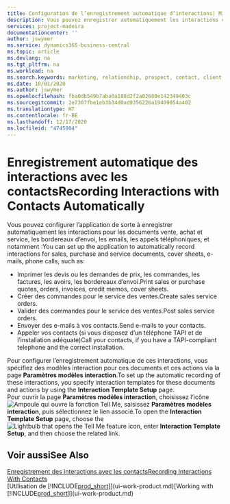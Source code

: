 ```yaml
---
title: Configuration de l’enregistrement automatique d’interactions| Microsoft Docs
description: Vous pouvez enregistrer automatiquement les interactions client, par exemple, pour les documents ventes, achat et service ou les appels téléphoniques.
services: project-madeira
documentationcenter: ''
author: jswymer
ms.service: dynamics365-business-central
ms.topic: article
ms.devlang: na
ms.tgt_pltfrm: na
ms.workload: na
ms.search.keywords: marketing, relationship, prospect, contact, client, customer
ms.date: 10/01/2020
ms.author: jswymer
ms.openlocfilehash: fba0db549b7aba0a188d2f2a02680e142349403c
ms.sourcegitcommit: 2e7307fbe1eb3b34d0ad9356226a19409054a402
ms.translationtype: HT
ms.contentlocale: fr-BE
ms.lasthandoff: 12/17/2020
ms.locfileid: "4745904"
---
```

# <a name="recording-interactions-with-contacts-automatically"></a><span data-ttu-id="02a30-103">Enregistrement automatique des interactions avec les contacts</span><span class="sxs-lookup"><span data-stu-id="02a30-103">Recording Interactions with Contacts Automatically</span></span>
<span data-ttu-id="02a30-104">Vous pouvez configurer l’application de sorte à enregistrer automatiquement les interactions pour les documents vente, achat et service, les bordereaux d’envoi, les emails, les appels téléphoniques, et notamment :</span><span class="sxs-lookup"><span data-stu-id="02a30-104">You can set up the application to automatically record interactions for sales, purchase and service documents, cover sheets, e-mails, phone calls, such as:</span></span>

* <span data-ttu-id="02a30-105">Imprimer les devis ou les demandes de prix, les commandes, les factures, les avoirs, les bordereaux d’envoi.</span><span class="sxs-lookup"><span data-stu-id="02a30-105">Print sales or purchase quotes, orders, invoices, credit memos, cover sheets.</span></span>
* <span data-ttu-id="02a30-106">Créer des commandes pour le service des ventes.</span><span class="sxs-lookup"><span data-stu-id="02a30-106">Create sales service orders.</span></span>
* <span data-ttu-id="02a30-107">Valider des commandes pour le service des ventes.</span><span class="sxs-lookup"><span data-stu-id="02a30-107">Post sales service orders.</span></span>
* <span data-ttu-id="02a30-108">Envoyer des e-mails à vos contacts.</span><span class="sxs-lookup"><span data-stu-id="02a30-108">Send e-mails to your contacts.</span></span>
* <span data-ttu-id="02a30-109">Appeler vos contacts (si vous disposez d’un téléphone TAPI et de l’installation adéquate)</span><span class="sxs-lookup"><span data-stu-id="02a30-109">Call your contacts, if you have a TAPI-compliant telephone and the correct installation.</span></span>

<span data-ttu-id="02a30-110">Pour configurer l’enregistrement automatique de ces interactions, vous spécifiez des modèles interaction pour ces documents et ces actions via la page **Paramètres modèles interaction**.</span><span class="sxs-lookup"><span data-stu-id="02a30-110">To set up the automatic recording of these interactions, you specify interaction templates for these documents and actions by using the **Interaction Template Setup** page.</span></span>  
<span data-ttu-id="02a30-111">Pour ouvrir la page **Paramètres modèles interaction**, choisissez l’icône ![Ampoule qui ouvre la fonction Tell Me](media/ui-search/search_small.png "Dites-moi ce que vous voulez faire"), saisissez **Paramètres modèles interaction**, puis sélectionnez le lien associé.</span><span class="sxs-lookup"><span data-stu-id="02a30-111">To open the **Interaction Template Setup** page, choose the ![Lightbulb that opens the Tell Me feature](media/ui-search/search_small.png "Tell me what you want to do") icon, enter **Interaction Template Setup**, and then choose the related link.</span></span>

## <a name="see-also"></a><span data-ttu-id="02a30-112">Voir aussi</span><span class="sxs-lookup"><span data-stu-id="02a30-112">See Also</span></span>
[<span data-ttu-id="02a30-113">Enregistrement des interactions avec les contacts</span><span class="sxs-lookup"><span data-stu-id="02a30-113">Recording Interactions With Contacts</span></span>](marketing-interactions.md)  
<span data-ttu-id="02a30-114">[Utilisation de [!INCLUDE[prod_short](includes/prod_short.md)]](ui-work-product.md)</span><span class="sxs-lookup"><span data-stu-id="02a30-114">[Working with [!INCLUDE[prod_short](includes/prod_short.md)]](ui-work-product.md)</span></span>  
